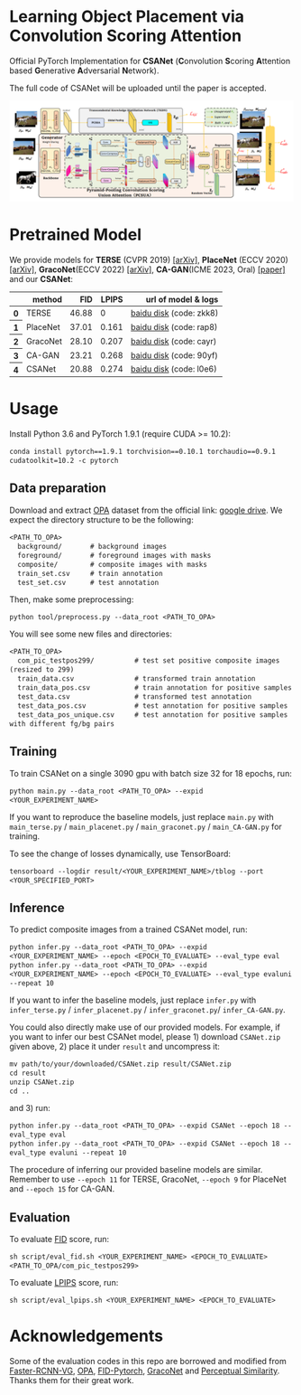 Learning Object Placement via Convolution Scoring Attention
========

Official PyTorch Implementation for **CSANet** (**C**onvolution **S**coring **A**ttention based **G**enerative **A**dversarial **N**etwork). 

The full code of CSANet will be uploaded until the paper is accepted.


![CSANet](CSANet.png)


# Pretrained Model 
We provide models for **TERSE** (CVPR 2019) [[arXiv]](https://arxiv.org/abs/1904.05475), **PlaceNet** (ECCV 2020) [[arXiv]](https://www.ecva.net/papers/eccv_2020/papers_ECCV/papers/123580562.pdf), **GracoNet**(ECCV 2022) [[arXiv]](https://arxiv.org/abs/2207.11464), **CA-GAN**(ICME 2023, Oral) [[paper]](https://ieeexplore.ieee.org/stamp/stamp.jsp?tp=&arnumber=10219885) and our **CSANet**:

<table>
  <thead>
    <tr style="text-align: right;">
      <th></th>
      <th>method</th>
      <th>FID</th>
      <th>LPIPS</th>
      <th>url of model & logs</th>
    </tr>
  </thead>
  <tbody>
    <tr>
      <th>0</th>
      <td>TERSE</td>
      <td>46.88</td>
      <td>0</td>
      <td><a href="https://pan.baidu.com/s/1muuU17NtCu_O_9L8slHgMw">baidu disk</a>&nbsp;(code: zkk8)</td>
    </tr>
    <tr>
      <th>1</th>
      <td>PlaceNet</td>
      <td>37.01</td>
      <td>0.161</td>
      <td><a href="https://pan.baidu.com/s/19_NTr0JFBCFr_X18vYs_cA">baidu disk</a>&nbsp;(code: rap8)</td>
    </tr>
    <tr>
      <th>2</th>
      <td>GracoNet</td>
      <td>28.10</td>
      <td>0.207</td>
      <td><a href="https://pan.baidu.com/s/1PxzTB2PoN4FRDOd-HgR-Yg">baidu disk</a>&nbsp;(code: cayr)</td>
    </tr>
    <tr>
      <th>3</th>
      <td>CA-GAN</td>
      <td>23.21</td>
      <td>0.268</td>
      <td><a href="https://pan.baidu.com/s/1wns3EO3pwnZdh-vhFJ3rkA">baidu disk</a>&nbsp;(code: 90yf)</td>
    </tr>
    <tr>
      <th>4</th>
      <td>CSANet</td>
      <td>20.88</td>
      <td>0.274</td>
      <td><a href="https://pan.baidu.com/s/1uXWPw4QXVF0g0b8PblljbA?pwd=l0e6">baidu disk</a>&nbsp;(code: l0e6)</td>
    </tr>
  </tbody>
</table>



# Usage

Install Python 3.6 and PyTorch 1.9.1 (require CUDA >= 10.2):
```
conda install pytorch==1.9.1 torchvision==0.10.1 torchaudio==0.9.1 cudatoolkit=10.2 -c pytorch
```



## Data preparation
Download and extract [OPA](https://github.com/bcmi/Object-Placement-Assessment-Dataset-OPA) dataset from the official link: [google drive](https://drive.google.com/file/d/133Wic_nSqfrIajDnnxwvGzjVti-7Y6PF/view?usp=sharing). We expect the directory structure to be the following:
```
<PATH_TO_OPA>
  background/       # background images
  foreground/       # foreground images with masks
  composite/        # composite images with masks
  train_set.csv     # train annotation
  test_set.csv      # test annotation
```

Then, make some preprocessing:
```
python tool/preprocess.py --data_root <PATH_TO_OPA>
```
You will see some new files and directories:
```
<PATH_TO_OPA>
  com_pic_testpos299/          # test set positive composite images (resized to 299)
  train_data.csv               # transformed train annotation
  train_data_pos.csv           # train annotation for positive samples
  test_data.csv                # transformed test annotation
  test_data_pos.csv            # test annotation for positive samples
  test_data_pos_unique.csv     # test annotation for positive samples with different fg/bg pairs 
```

## Training
To train CSANet on a single 3090 gpu with batch size 32 for 18 epochs, run:
```
python main.py --data_root <PATH_TO_OPA> --expid <YOUR_EXPERIMENT_NAME>
```
If you want to reproduce the baseline models, just replace ```main.py``` with ```main_terse.py``` / ```main_placenet.py``` / ```main_graconet.py``` / ```main_CA-GAN.py``` for training.

To see the change of losses dynamically, use TensorBoard:
```
tensorboard --logdir result/<YOUR_EXPERIMENT_NAME>/tblog --port <YOUR_SPECIFIED_PORT>
```

## Inference
To predict composite images from a trained CSANet model, run:
```
python infer.py --data_root <PATH_TO_OPA> --expid <YOUR_EXPERIMENT_NAME> --epoch <EPOCH_TO_EVALUATE> --eval_type eval
python infer.py --data_root <PATH_TO_OPA> --expid <YOUR_EXPERIMENT_NAME> --epoch <EPOCH_TO_EVALUATE> --eval_type evaluni --repeat 10
```
If you want to infer the baseline models, just replace ```infer.py``` with ```infer_terse.py``` / ```infer_placenet.py``` / ```infer_graconet.py```/ ```infer_CA-GAN.py```.

You could also directly make use of our provided models. For example, if you want to infer our best CSANet model, please 1) download ```CSANet.zip``` given above, 2) place it under ```result``` and uncompress it:
```
mv path/to/your/downloaded/CSANet.zip result/CSANet.zip
cd result
unzip CSANet.zip
cd ..
```
and 3) run:
```
python infer.py --data_root <PATH_TO_OPA> --expid CSANet --epoch 18 --eval_type eval
python infer.py --data_root <PATH_TO_OPA> --expid CSANet --epoch 18 --eval_type evaluni --repeat 10
```
The procedure of inferring our provided baseline models are similar. Remember to use ```--epoch 11``` for TERSE, GracoNet, ```--epoch 9``` for PlaceNet and ```--epoch 15``` for CA-GAN.

## Evaluation

To evaluate [FID](https://github.com/mseitzer/pytorch-fid) score, run:
```
sh script/eval_fid.sh <YOUR_EXPERIMENT_NAME> <EPOCH_TO_EVALUATE> <PATH_TO_OPA/com_pic_testpos299>
```
To evaluate [LPIPS](https://github.com/richzhang/PerceptualSimilarity) score, run:
```
sh script/eval_lpips.sh <YOUR_EXPERIMENT_NAME> <EPOCH_TO_EVALUATE>
```




# Acknowledgements
Some of the evaluation codes in this repo are borrowed and modified from [Faster-RCNN-VG](https://github.com/shilrley6/Faster-R-CNN-with-model-pretrained-on-Visual-Genome), [OPA](https://github.com/bcmi/Object-Placement-Assessment-Dataset-OPA), [FID-Pytorch](https://github.com/mseitzer/pytorch-fid), [GracoNet](https://github.com/bcmi/GracoNet-Object-Placement) and [Perceptual Similarity](https://github.com/richzhang/PerceptualSimilarity). Thanks them for their great work.
